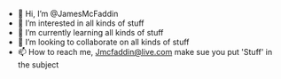 - 👋 Hi, I’m @JamesMcFaddin
- 👀 I’m interested in all kinds of stuff
- 🌱 I’m currently learning all kinds of stuff
- 💞️ I’m looking to collaborate on all kinds of stuff
- 📫 How to reach me, Jmcfaddin@live.com make sue you put 'Stuff' in the subject

<!---
JamesMcFaddin/JamesMcFaddin is a ✨ special ✨ repository because its `README.md` (this file) appears on your GitHub profile.
You can click the Preview link to take a look at your changes.
--->
